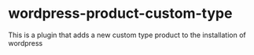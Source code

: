 # wordpress-product-custom-type
This is a plugin that adds a new custom type product to the installation of wordpress

